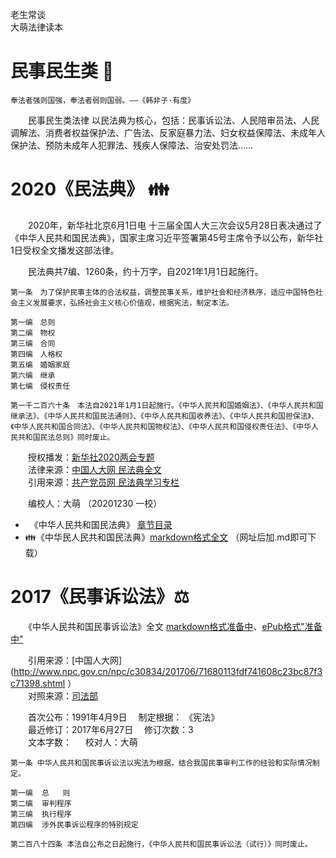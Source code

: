 老生常谈  
大萌法律读本

民事民生类 📙
=============

	奉法者强则国强，奉法者弱则国弱。——《韩非子·有度》

　　民事民生类法律 以民法典为核心，包括：民事诉讼法、人民陪审员法、人民调解法、消费者权益保护法、广告法、反家庭暴力法、妇女权益保障法、未成年人保护法、预防未成年人犯罪法、残疾人保障法、治安处罚法……

2020《民法典》 👪
=================

　　2020年，新华社北京6月1日电 十三届全国人大三次会议5月28日表决通过了《中华人民共和国民法典》，国家主席习近平签署第45号主席令予以公布，新华社1日受权全文播发这部法律。

　　民法典共7编、1260条，约十万字，自2021年1月1日起施行。

	第一条　为了保护民事主体的合法权益，调整民事关系，维护社会和经济秩序，适应中国特色社会主义发展要求，弘扬社会主义核心价值观，根据宪法，制定本法。
	
	第一编　总则
	第二编　物权
	第三编　合同
	第四编　人格权
	第五编　婚姻家庭
	第六编　继承
	第七编　侵权责任
	
	第一千二百六十条　本法自2021年1月1日起施行。《中华人民共和国婚姻法》、《中华人民共和国继承法》、《中华人民共和国民法通则》、《中华人民共和国收养法》、《中华人民共和国担保法》、《中华人民共和国合同法》、《中华人民共和国物权法》、《中华人民共和国侵权责任法》、《中华人民共和国民法总则》同时废止。

　　授权播发：[新华社2020两会专题](http://www.xinhuanet.com/politics/2020lh/2020-06/01/c_1126059885.htm )  
　　法律来源：[中国人大网 民法典全文](http://www.npc.gov.cn/npc/c30834/202006/75ba6483b8344591abd07917e1d25cc8.shtml )  
　　引用来源：[共产党员网 民法典学习专栏](http://www.12371.cn/special/mfd/ )

　　编校人：大萌 （20201230 一校）

+ 　《中华人民共和国民法典》 [章节目录](2020-minfadian-0-mulu.txt )
+ 👪《中华民人民共和国民法典》[markdown格式全文](2020-minfadian-1-12371.txt ) （网址后加.md即可下载）


2017《民事诉讼法》⚖
====================

　　《中华人民共和国民事诉讼法》全文 [markdown格式准备中]()、[ePub格式"准备中"]()

　　引用来源：[中国人大网](http://www.npc.gov.cn/npc/c30834/201706/71680113fdf741608c23bc87f3c71398.shtml ）  
　　对照来源：[司法部](http://www.moj.gov.cn/Department/content/2018-12/25/357_182594.html )  

　　首次公布：1991年4月9日　	制定根据： 《宪法》  
　　最近修订：2017年6月27日　	修订次数：3  
　　文本字数：		　	校对人：大萌  
	
	第一条 中华人民共和国民事诉讼法以宪法为根据，结合我国民事审判工作的经验和实际情况制定。
	
	第一编  总   则
	第二编  审判程序
	第三编  执行程序
	第四编  涉外民事诉讼程序的特别规定
	
	第二百八十四条 本法自公布之日起施行，《中华人民共和国民事诉讼法（试行）》同时废止。

